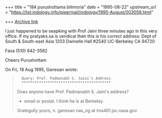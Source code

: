 +++
title = "184 purushottama bilimoria"
date = "1995-08-22"
upstream_url = "https://list.indology.info/pipermail/indology/1995-August/003056.html"

+++
[Archive link](https://list.indology.info/pipermail/indology/1995-August/003056.html)


I just happened to be seapking with Prof Jaini three minutes ago in this 
very office. If my pratyaks.sa is veridical then this is his correct 
address: Dept of South & South-east Asia
1203 Dwinelle Hall #2540
UC-Berkeley CA 94720

Faxa (510) 642-3582

Cheers
Purushottam

On Fri, 18 Aug 1995, Ganesan wrote:

> 
> 
>       Query: Prof. Padmanabh S. Jaini's Address
>       *****************************************
> 
> Does anyone have Prof. Padmanabh S. Jaini's address?
> - email or postal. I think he is at Berkeley.
> 
> Grategully yours,
> n. ganesan
> nas_ng at lms461.jsc.nasa.gov
>  
> 






